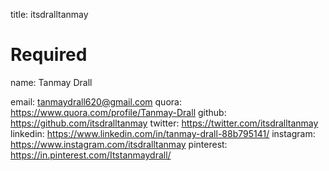 
title: itsdralltanmay

# Required
name: Tanmay Drall

email: tanmaydrall620@gmail.com 
quora: https://www.quora.com/profile/Tanmay-Drall
github: https://github.com/itsdralltanmay
twitter: https://twitter.com/itsdralltanmay
linkedin: https://www.linkedin.com/in/tanmay-drall-88b795141/
instagram: https://www.instagram.com/itsdralltanmay
pinterest: https://in.pinterest.com/Itstanmaydrall/
